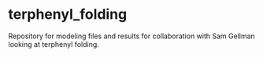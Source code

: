 # terphenyl_folding
Repository for modeling files and results for collaboration with Sam Gellman looking at terphenyl folding.
